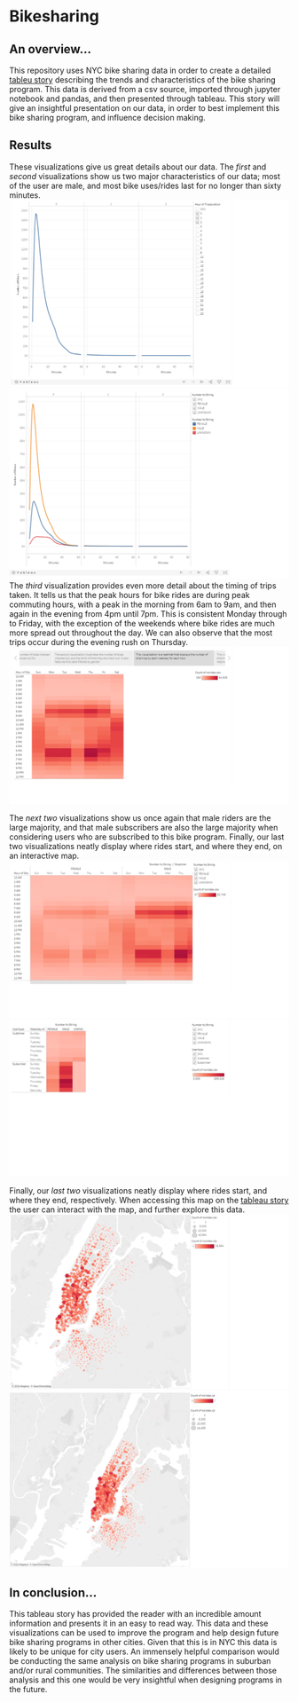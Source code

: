 # Bikesharing
## An overview...
  This repository uses NYC bike sharing data in order to create a detailed [tableu story](https://public.tableau.com/profile/k.sharma#!/vizhome/Bikesharing_Story/Deliverable) describing the trends and characteristics of the bike sharing program. This data is derived from a csv source, imported through jupyter notebook and pandas, and then presented through tableau. This story will give an insightful presentation on our data, in order to best implement this bike sharing program, and influence decision making.

## Results
  These visualizations give us great details about our data. The *first* and *second* visualizations show us two major characteristics of our data; most of the user are male, and most bike uses/rides last for no longer than sixty minutes.![visualizations](Resources/tableau_panel_1.png)![visualizations](Resources/tableau_panel_2.png)
The *third* visualization provides even more detail about the timing of trips taken. It tells us that the peak hours for bike rides are during peak commuting hours, with a peak in the morning from 6am to 9am, and then again in the evening from 4pm until 7pm. This is consistent Monday through to Friday, with the exception of the weekends where bike rides are much more spread out throughout the day. We can also observe that the most trips occur during the evening rush on Thursday. ![visualizations](Resources/tableau_panel_3.png)

  The *next two* visualizations show us once again that male riders are the large majority, and that male subscribers are also the large majority when considering users who are subscribed to this bike program. Finally, our last two visualizations neatly display where rides start, and where they end, on an interactive map.
![visualizations](Resources/tableau_panel_4.png)
![visualizations](Resources/tableau_panel_5.png)

  Finally, our *last two* visualizations neatly display where rides start, and where they end, respectively. When accessing this map on the [tableau story](https://public.tableau.com/profile/k.sharma#!/vizhome/Bikesharing_Story/Deliverable) the user can interact with the map, and further explore this data.
![visualizations](Resources/tableau_panel_6.png)
![visualizations](Resources/tableau_panel_7.png)

## In conclusion...
  This tableau story has provided the reader with an incredible amount information and presents it in an easy to read way. This data and these visualizations can be used to improve the program and help design future bike sharing programs in other cities. Given that this is in NYC this data is likely to be unique for city users. An immensely helpful comparison would be conducting the same analysis on bike sharing programs in suburban and/or rural communities. The similarities and differences between those analysis and this one would be very insightful when designing programs in the future.

